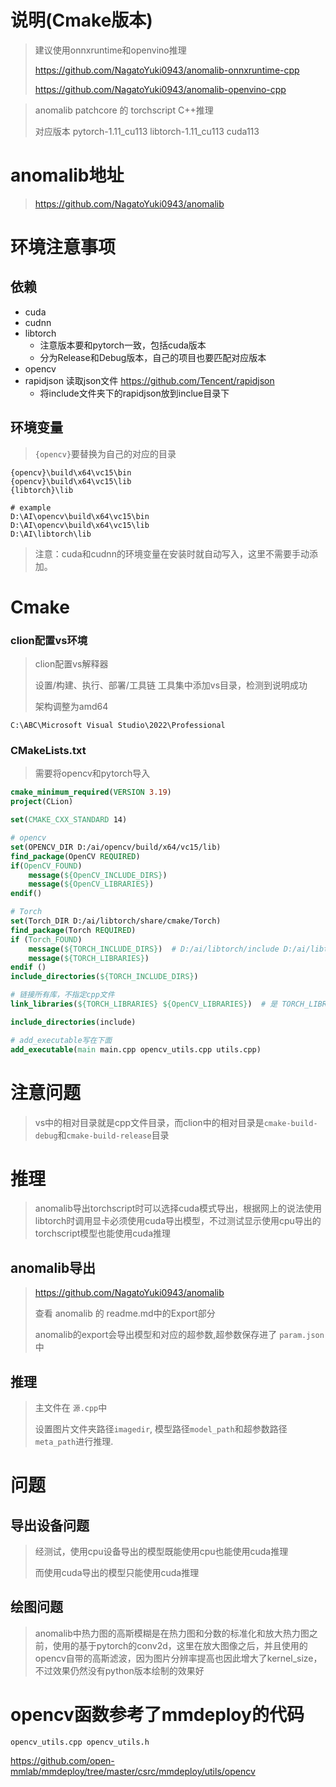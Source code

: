 # 说明(Cmake版本)

> 建议使用onnxruntime和openvino推理
> 
> https://github.com/NagatoYuki0943/anomalib-onnxruntime-cpp
> 
> https://github.com/NagatoYuki0943/anomalib-openvino-cpp

> anomalib patchcore 的 torchscript C++推理
>
> 对应版本 pytorch-1.11_cu113 libtorch-1.11_cu113 cuda113



# anomalib地址

> https://github.com/NagatoYuki0943/anomalib

# 环境注意事项

## 依赖

- cuda
- cudnn
- libtorch
  - 注意版本要和pytorch一致，包括cuda版本
  - 分为Release和Debug版本，自己的项目也要匹配对应版本
- opencv
- rapidjson 读取json文件 https://github.com/Tencent/rapidjson
  - 将include文件夹下的rapidjson放到inclue目录下


## 环境变量

> `{opencv}`要替换为自己的对应的目录

```shell
{opencv}\build\x64\vc15\bin
{opencv}\build\x64\vc15\lib
{libtorch}\lib

# example
D:\AI\opencv\build\x64\vc15\bin
D:\AI\opencv\build\x64\vc15\lib
D:\AI\libtorch\lib
```

> 注意：cuda和cudnn的环境变量在安装时就自动写入，这里不需要手动添加。

# Cmake

### clion配置vs环境

> clion配置vs解释器
>
> 设置/构建、执行、部署/工具链 工具集中添加vs目录，检测到说明成功
>
> 架构调整为amd64

```shell
C:\ABC\Microsoft Visual Studio\2022\Professional
```

### CMakeLists.txt

> 需要将opencv和pytorch导入

```cmake
cmake_minimum_required(VERSION 3.19)
project(CLion)

set(CMAKE_CXX_STANDARD 14)

# opencv
set(OPENCV_DIR D:/ai/opencv/build/x64/vc15/lib)
find_package(OpenCV REQUIRED)
if(OpenCV_FOUND)
    message(${OpenCV_INCLUDE_DIRS})
    message(${OpenCV_LIBRARIES})
endif()

# Torch
set(Torch_DIR D:/ai/libtorch/share/cmake/Torch)
find_package(Torch REQUIRED)
if (Torch_FOUND)
    message(${TORCH_INCLUDE_DIRS})  # D:/ai/libtorch/include D:/ai/libtorch/include/torch/csrc/api/include
    message(${TORCH_LIBRARIES})
endif ()
include_directories(${TORCH_INCLUDE_DIRS})

# 链接所有库，不指定cpp文件
link_libraries(${TORCH_LIBRARIES} ${OpenCV_LIBRARIES})  # 是 TORCH_LIBRARIES 不是 TORCH_LIBS

include_directories(include)

# add_executable写在下面
add_executable(main main.cpp opencv_utils.cpp utils.cpp)
```

# 注意问题

> vs中的相对目录就是cpp文件目录，而clion中的相对目录是`cmake-build-debug`和`cmake-build-release`目录

# 推理

> anomalib导出torchscript时可以选择cuda模式导出，根据网上的说法使用libtorch时调用显卡必须使用cuda导出模型，不过测试显示使用cpu导出的torchscript模型也能使用cuda推理

## anomalib导出

> https://github.com/NagatoYuki0943/anomalib
>
> 查看 anomalib 的 readme.md中的Export部分
>
> anomalib的export会导出模型和对应的超参数,超参数保存进了 `param.json` 中

## 推理

> 主文件在 `源.cpp`中
>
> 设置图片文件夹路径`imagedir`, 模型路径`model_path`和超参数路径`meta_path`进行推理.

# 问题

## 导出设备问题

> 经测试，使用cpu设备导出的模型既能使用cpu也能使用cuda推理
>
> 而使用cuda导出的模型只能使用cuda推理

## 绘图问题

> anomalib中热力图的高斯模糊是在热力图和分数的标准化和放大热力图之前，使用的基于pytorch的conv2d，这里在放大图像之后，并且使用的opencv自带的高斯滤波，因为图片分辨率提高也因此增大了kernel_size，不过效果仍然没有python版本绘制的效果好



# opencv函数参考了mmdeploy的代码

`opencv_utils.cpp opencv_utils.h`

https://github.com/open-mmlab/mmdeploy/tree/master/csrc/mmdeploy/utils/opencv
